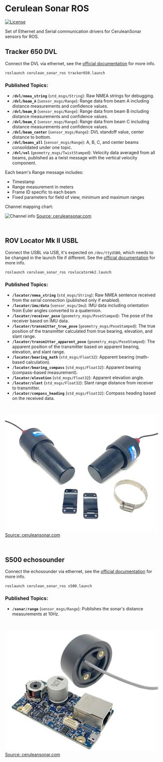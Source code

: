 # Cerulean Sonar ROS
[![License](https://img.shields.io/badge/License-BSD_3--Clause-blue.png)](https://opensource.org/licenses/BSD-3-Clause)

Set of Ethernet and Serial communication drivers for CeruleanSonar sensors for ROS.

## Tracker 650 DVL

Connect the DVL via ethernet, see the [official documentation](https://docs.ceruleansonar.com/c/tracker-650) for more info.

    roslaunch cerulean_sonar_ros tracker650.launch

### Published Topics:
- **`/dvl/nmea_string`** (`std_msgs/String`): Raw NMEA strings for debugging.
- **`/dvl/beam_A`** (`sensor_msgs/Range`): Range data from beam A including distance measurements and confidence values.
- **`/dvl/beam_B`** (`sensor_msgs/Range`): Range data from beam B including distance measurements and confidence values.
- **`/dvl/beam_C`** (`sensor_msgs/Range`): Range data from beam C including distance measurements and confidence values.
- **`/dvl/beam_center`** (`sensor_msgs/Range`): DVL standoff value, center distance to bottom.
- **`/dvl/beams_all`** (`sensor_msgs/Range`): A, B, C, and center beams consolidated under one topic.
- **`/dvl/vel`** (`geometry_msgs/TwistStamped`): Velocity data averaged from all beams, published as a twist message with the vertical velocity component.

Each beam's Range message includes:
- Timestamp
- Range measurement in meters
- Frame ID specific to each beam
- Fixed parameters for field of view, minimum and maximum ranges

Channel mapping chart:

![Channel info](misc/tracker.jpg)
[Source: ceruleansonar.com](https://ceruleansonar.com)


<br>

## ROV Locator Mk II USBL

Connect the USBL via USB, it's expected on `/dev/ttyUSB0`, which needs to be changed in the launch file if different. See the [official documentation](https://docs.ceruleansonar.com/c/rov-locator/general-specifications-mk-ii) for more info.

    roslaunch cerulean_sonar_ros rovlocatormk2.launch


### Published Topics:
- **`/locator/nmea_string`** (`std_msgs/String`): Raw NMEA sentence received from the serial connection (published only if enabled).
- **`/locator/imu/data`** (`sensor_msgs/Imu`): IMU data including orientation from Euler angles converted to a quaternion.
- **`/locator/receiver_pose`** (`geometry_msgs/PoseStamped`): The pose of the receiver based on IMU data.
- **`/locator/transmitter_true_pose`** (`geometry_msgs/PoseStamped`): The true position of the transmitter calculated from true bearing, elevation, and slant range.
- **`/locator/transmitter_apparent_pose`** (`geometry_msgs/PoseStamped`): The apparent position of the transmitter based on apparent bearing, elevation, and slant range.
- **`/locator/bearing_math`** (`std_msgs/Float32`): Apparent bearing (math-based calculation).
- **`/locator/bearing_compass`** (`std_msgs/Float32`): Apparent bearing (compass-based measurement).
- **`/locator/elevation`** (`std_msgs/Float32`): Apparent elevation angle.
- **`/locator/slant`** (`std_msgs/Float32`): Slant range distance from receiver to transmitter.
- **`/locator/compass_heading`** (`std_msgs/Float32`): Compass heading based on the received data.

<br>

![Locator](misc/rovl.png)
[Source: ceruleansonar.com](https://ceruleansonar.com)

</br>

## S500 echosounder

Connect the echosounder via ethernet, see the [official documentation](https://docs.ceruleansonar.com/c/s-500-sounder) for more info.

    roslaunch cerulean_sonar_ros s500.launch


### Published Topics:
- **`/sonar/range`** (`sensor_msgs/Range`): Publishes the sonar's distance measurements at 10Hz.

</br>

![S500](misc/s500.jpg)
[Source: ceruleansonar.com](https://ceruleansonar.com)

</br>